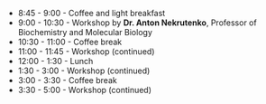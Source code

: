 * 8:45 - 9:00 - Coffee and light breakfast
* 9:00 - 10:30 - Workshop by **Dr. Anton Nekrutenko**, Professor of Biochemistry and Molecular Biology
* 10:30 - 11:00 - Coffee break
* 11:00 - 11:45 - Workshop (continued)
* 12:00 - 1:30 - Lunch 
* 1:30 - 3:00 - Workshop (continued)
* 3:00 - 3:30 - Coffee break
* 3:30 - 5:00 - Workshop (continued)
